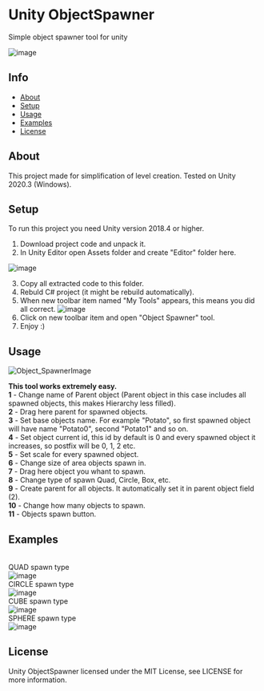 # Unity ObjectSpawner
Simple object spawner tool for unity

![image](https://user-images.githubusercontent.com/73479696/165824474-42bc6d21-9142-4182-8928-dc9cd2f582e0.png)
## Info
* [About](#about)
* [Setup](#setup)
* [Usage](#usage)
* [Examples](#examples)
* [License](#license)

## About
This project made for simplification of level creation.
Tested on Unity 2020.3 (Windows).

## Setup
To run this project you need Unity version 2018.4 or higher.
1. Download project code and unpack it.
2. In Unity Editor open Assets folder and create "Editor" folder here.

![image](https://user-images.githubusercontent.com/73479696/165829852-c739bfa2-9253-44ae-8335-612b62ae2640.png)

3. Copy all extracted code to this folder.
4. Rebuld C# project (it might be rebuild automatically).
5. When new toolbar item named "My Tools" appears, this means you did all correct.
![image](https://user-images.githubusercontent.com/73479696/165829309-07cc1827-0344-4a57-b03a-0d3d18bb32b7.png)
6. Click on new toolbar item and open "Object Spawner" tool.
7. Enjoy :)

## Usage
![Object_SpawnerImage](https://user-images.githubusercontent.com/73479696/165831260-7f9990ad-1dbd-4809-84f1-6bd95a66f60c.jpg)

**This tool works extremely easy.**  <br />
**1** - Change name of Parent object (Parent object in this case includes all spawned objects, this makes Hierarchy less filled). <br />
**2** - Drag here parent for spawned objects.  <br />
**3** - Set base objects name. For example "Potato", so first spawned object will have name "Potato0", second "Potato1" and so on. <br />
**4** - Set object current id, this id by default is 0 and every spawned object it increases, so postfix will be 0, 1, 2 etc. <br />
**5** - Set scale for every spawned object.  <br />
**6** - Change size of area objects spawn in. <br />
**7** - Drag here object you whant to spawn. <br />
**8** - Change type of spawn Quad, Circle, Box, etc.  <br />
**9** - Create parent for all objects. It automatically set it in parent object field (2). <br />
**10** - Change how many objects to spawn. <br />
**11** - Objects spawn button. <br />
## Examples 
<br /> QUAD spawn type <br />
![image](https://user-images.githubusercontent.com/73479696/165950291-ba45a6bc-2d15-49dd-a735-3233ae30126e.png)
<br /> CIRCLE spawn type <br />
![image](https://user-images.githubusercontent.com/73479696/165951762-fa166aa6-5c9f-4adb-b58f-b8dfbf662149.png)
<br /> CUBE spawn type <br />
![image](https://user-images.githubusercontent.com/73479696/165951845-717f84c7-9264-496e-934f-03c404e13f50.png)
<br /> SPHERE spawn type <br />
![image](https://user-images.githubusercontent.com/73479696/165951949-b823cc2a-b798-4d40-b147-31d7f9016aa4.png)
## License
Unity ObjectSpawner licensed under the MIT License, see LICENSE for more information.


